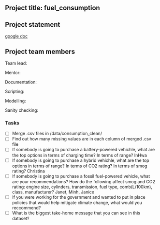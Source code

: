 ## Project title: fuel_consumption

## Project statement
[google doc](https://docs.google.com/document/d/145bdINznB5TpugOunzHF2LDdQuCvEcXMLCGlhdBBLb4/edit)

## Project team members

Team lead:

Mentor:

Documentation:

Scripting:

Modelling: 

Sanity checking: 

### Tasks
- [ ] Merge .csv files in /data/consumption_clean/
- [ ] Find out how many missing values are in each column of merged .csv file
- [ ] If somebody is going to purchase a battery-powered vehichle, what are the top options in terms of charging time? In terms of range? InHwa
- [ ] If somebody is going to purchase a hybrid vehichle, what are the top options in terms of range? In terms of CO2 rating? In terms of smog rating? Christina
- [ ] If somebody is going to purchase a fossil fuel-powered vehicle, what are your recommendations? How do the following affect smog and CO2 rating: engine size, cylinders, transmission, fuel type, comb(L/100km), class, manufacturer? Janet, Minh, Janice
- [ ] If you were working for the government and wanted to put in place policies that would help mitigate climate change, what would you reccommend?
- [ ] What is the biggest take-home message that you can see in this dataset?